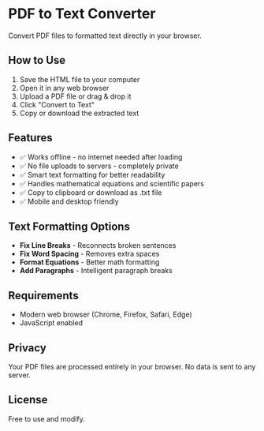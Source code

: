 # PDF to Text Converter

Convert PDF files to formatted text directly in your browser.

## How to Use

1. Save the HTML file to your computer
2. Open it in any web browser
3. Upload a PDF file or drag & drop it
4. Click "Convert to Text"
5. Copy or download the extracted text

## Features

- ✅ Works offline - no internet needed after loading
- ✅ No file uploads to servers - completely private
- ✅ Smart text formatting for better readability
- ✅ Handles mathematical equations and scientific papers
- ✅ Copy to clipboard or download as .txt file
- ✅ Mobile and desktop friendly

## Text Formatting Options

- **Fix Line Breaks** - Reconnects broken sentences
- **Fix Word Spacing** - Removes extra spaces
- **Format Equations** - Better math formatting
- **Add Paragraphs** - Intelligent paragraph breaks

## Requirements

- Modern web browser (Chrome, Firefox, Safari, Edge)
- JavaScript enabled

## Privacy

Your PDF files are processed entirely in your browser. No data is sent to any server.

## License

Free to use and modify.
